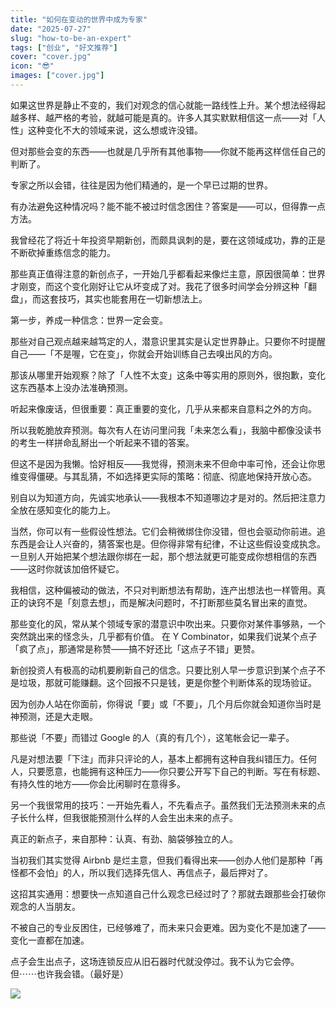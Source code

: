 ```yaml
---
title: "如何在变动的世界中成为专家"
date: "2025-07-27"
slug: "how-to-be-an-expert"
tags: ["创业", "好文推荐"]
cover: "cover.jpg"
icon: "😎"
images: ["cover.jpg"]
---
```

如果这世界是静止不变的，我们对观念的信心就能一路线性上升。某个想法经得起越多样、越严格的考验，就越可能是真的。许多人其实默默相信这一点——对「人性」这种变化不大的领域来说，这么想或许没错。



但对那些会变的东西——也就是几乎所有其他事物——你就不能再这样信任自己的判断了。



专家之所以会错，往往是因为他们精通的，是一个早已过期的世界。



有办法避免这种情况吗？能不能不被过时信念困住？答案是——可以，但得靠一点方法。



我曾经花了将近十年投资早期新创，而颇具讽刺的是，要在这领域成功，靠的正是不断砍掉重练信念的能力。



那些真正值得注意的新创点子，一开始几乎都看起来像烂主意，原因很简单：世界才刚变，而这个变化刚好让它从坏变成了对。我花了很多时间学会分辨这种「翻盘」，而这套技巧，其实也能套用在一切新想法上。



第一步，养成一种信念：世界一定会变。



那些对自己观点越来越笃定的人，潜意识里其实是认定世界静止。只要你不时提醒自己——「不是喔，它在变」，你就会开始训练自己去嗅出风的方向。



那该从哪里开始观察？除了「人性不太变」这条中等实用的原则外，很抱歉，变化这东西基本上没办法准确预测。



听起来像废话，但很重要：真正重要的变化，几乎从来都来自意料之外的方向。



所以我乾脆放弃预测。每次有人在访问里问我「未来怎么看」，我脑中都像没读书的考生一样拼命乱掰出一个听起来不错的答案。



但这不是因为我懒。恰好相反——我觉得，预测未来不但命中率可怜，还会让你思维变得僵硬。与其乱猜，不如选择更实际的策略：彻底、彻底地保持开放心态。



别自以为知道方向，先诚实地承认——我根本不知道哪边才是对的。然后把注意力全放在感知变化的能力上。



当然，你可以有一些假设性想法。它们会稍微绑住你没错，但也会驱动你前进。追东西是会让人兴奋的，猜答案也是。但你得非常有纪律，不让这些假设变成执念。
一旦别人开始把某个想法跟你绑在一起，那个想法就更可能变成你想相信的东西——这时你就该加倍怀疑它。



我相信，这种偏被动的做法，不只对判断想法有帮助，连产出想法也一样管用。真正的诀窍不是「刻意去想」，而是解决问题时，不打断那些莫名冒出来的直觉。



那些变化的风，常从某个领域专家的潜意识中吹出来。只要你对某件事够熟，一个突然跳出来的怪念头，几乎都有价值。
在 Y Combinator，如果我们说某个点子「疯了点」，那通常是称赞——搞不好还比「这点子不错」更赞。



新创投资人有极高的动机要刷新自己的信念。只要比别人早一步意识到某个点子不是垃圾，那就可能赚翻。这个回报不只是钱，更是你整个判断体系的现场验证。



因为创办人站在你面前，你得说「要」或「不要」，几个月后你就会知道你当时是神预测，还是大走眼。



那些说「不要」而错过 Google 的人（真的有几个），这笔帐会记一辈子。



凡是对想法要「下注」而非只评论的人，基本上都拥有这种自我纠错压力。任何人，只要愿意，也能拥有这种压力——你只要公开写下自己的判断。写在有标题、有持久性的地方——你会比闲聊时在意得多。



另一个我很常用的技巧：一开始先看人，不先看点子。虽然我们无法预测未来的点子长什么样，但我很能预测什么样的人会生出未来的点子。



真正的新点子，来自那种：认真、有劲、脑袋够独立的人。



当初我们其实觉得 Airbnb 是烂主意，但我们看得出来——创办人他们是那种「再怪都不会怕」的人，所以我们选择先信人、再信点子，最后押对了。



这招其实通用：想要快一点知道自己什么观念已经过时了？那就去跟那些会打破你观念的人当朋友。



不被自己的专业反困住，已经够难了，而未来只会更难。因为变化不是加速了——变化一直都在加速。



点子会生出点子，这场连锁反应从旧石器时代就没停过。我不认为它会停。
但⋯⋯也许我会错。（最好是）




![](https://prod-files-secure.s3.us-west-2.amazonaws.com/112d0858-5090-4d34-a606-b75eb8d65fd2/46476355-9cf3-4e99-9b7a-3531bc426380/1000202064.png?X-Amz-Algorithm=AWS4-HMAC-SHA256&X-Amz-Content-Sha256=UNSIGNED-PAYLOAD&X-Amz-Credential=ASIAZI2LB466XYPK3OLC%2F20250902%2Fus-west-2%2Fs3%2Faws4_request&X-Amz-Date=20250902T151348Z&X-Amz-Expires=3600&X-Amz-Security-Token=IQoJb3JpZ2luX2VjEMb%2F%2F%2F%2F%2F%2F%2F%2F%2F%2FwEaCXVzLXdlc3QtMiJGMEQCIEq1ItsKqrsEV5lKCok3bZyNXvp8zR0X6o6AudCaj9l9AiAHD5WLUPpZAi7RWqaG811LW9u1zs7YaMFkKyo1qmBkFir%2FAwgvEAAaDDYzNzQyMzE4MzgwNSIMHYul%2FvUMNrAShI%2FKKtwDP9XgKUqRKarAYKb7b8%2FyjecaHBYMnFAZQT2U8FeEp1njBY2RutosAWJ28ftFn%2B1RjO84LczLyDe0NxaZ32WGZz3CHnmis2DRnalH2NBOFwb7LsVOzodIUqqW7MBsH7N%2BT1QAYb85Pg4rGH1nwmSmQEyxQAmxb%2Fv0YyBWADqWz0IRYAkrO1Gmdo6xDUR9WE0%2FujXHJUUNmGD9UsfXv2sfLyEPriGP%2FjgrymqntkWiNAyB4yoE3YflCwfdRlzM7zEsElaeTKVIh7m9QaZD4MnDghs1SduF5qZklrUdrrNyMwO6ljtua6pLm0ODBp6zkBwBmR2nSCjW8w8cuYgveR3faFluKeBRMPLLib%2BsFvoefilyQz7vULyTTCUsDUW%2Bqm8YmKBGqldnnlzOcCXHZkthP5NQsiunhZC34d%2BkdwSPj8v9y8hOZcy2P986Z3Yxl8QSKMiArcEFHh32GlWZ44OGmCWIejEmqkQpBsHaiYiS2nlbWT%2BU6iYoSBl2gZNwJbd2HqTGmp4qRPLFWkEAzJxKt8oBGC3Y6ZmCO%2FYzteus9oRTVor%2BRKLJg49ULASIwZnsthNFMe2nWyHaDMpji6ioG%2BghU0KOa3sxIx%2BUE5tDOW5ngL3y3cKk5jzvr30wj%2BfbxQY6pgENb6k9o5RsJBpCqNY%2BzIHRX5e8zn4BEoQ4WgrghzuBoVt%2BcZA9Jzxv%2FOpyjex%2Brzere%2FqfVWXVfI%2B%2FfZTU3CqM2cvHkiXNwCMFidvZEKU4NhBi8NrleOr4%2FIwYbuJdtnaGy%2FI%2Fzuk72dKWJbgPCeBB90%2B50iVx0EuGRrLDcedZOyTnqRQ70Uu6ltQDCiXHL7UGnsfQCyyou8zkXqpN5SRB1E48ASyD&X-Amz-Signature=ac4dc5ae8ecc55dba5c7b917436065bb8ebd42869d375913c70b12d3a17de02a&X-Amz-SignedHeaders=host&x-amz-checksum-mode=ENABLED&x-id=GetObject)

